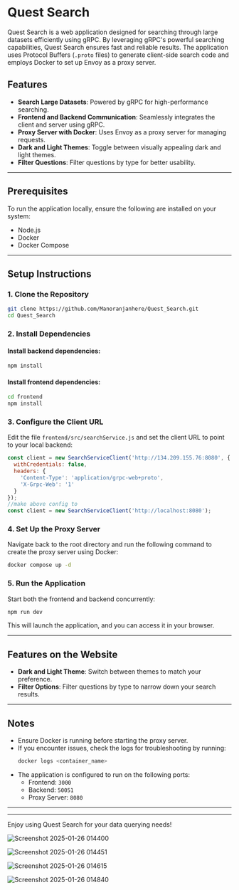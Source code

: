 # Quest Search

Quest Search is a web application designed for searching through large datasets efficiently using gRPC. By leveraging gRPC's powerful searching capabilities, Quest Search ensures fast and reliable results. The application uses Protocol Buffers (`.proto` files) to generate client-side search code and employs Docker to set up Envoy as a proxy server.

## Features

- **Search Large Datasets**: Powered by gRPC for high-performance searching.
- **Frontend and Backend Communication**: Seamlessly integrates the client and server using gRPC.
- **Proxy Server with Docker**: Uses Envoy as a proxy server for managing requests.
- **Dark and Light Themes**: Toggle between visually appealing dark and light themes.
- **Filter Questions**: Filter questions by type for better usability.

---

## Prerequisites

To run the application locally, ensure the following are installed on your system:

- Node.js
- Docker
- Docker Compose

---

## Setup Instructions

### 1. Clone the Repository

```bash
git clone https://github.com/Manoranjanhere/Quest_Search.git
cd Quest_Search
```

### 2. Install Dependencies

#### Install backend dependencies:

```bash
npm install
```

#### Install frontend dependencies:

```bash
cd frontend
npm install
```

### 3. Configure the Client URL

Edit the file `frontend/src/searchService.js` and set the client URL to point to your local backend:

```javascript
const client = new SearchServiceClient('http://134.209.155.76:8080', {
  withCredentials: false,
  headers: {
    'Content-Type': 'application/grpc-web+proto',
    'X-Grpc-Web': '1'
  }
}); 
//make above config to
const client = new SearchServiceClient('http://localhost:8080');
```

### 4. Set Up the Proxy Server

Navigate back to the root directory and run the following command to create the proxy server using Docker:

```bash
docker compose up -d
```

### 5. Run the Application

Start both the frontend and backend concurrently:

```bash
npm run dev
```

This will launch the application, and you can access it in your browser.

---

## Features on the Website

- **Dark and Light Theme**: Switch between themes to match your preference.
- **Filter Options**: Filter questions by type to narrow down your search results.

---

## Notes

- Ensure Docker is running before starting the proxy server.
- If you encounter issues, check the logs for troubleshooting by running:
  ```bash
  docker logs <container_name>
  ```
- The application is configured to run on the following ports:
  - Frontend: `3000`
  - Backend: `50051`
  - Proxy Server: `8080`

---

---

Enjoy using Quest Search for your data querying needs!

![Screenshot 2025-01-26 014400](https://github.com/user-attachments/assets/2cead501-14e1-4dcb-8b61-023c148188eb)

![Screenshot 2025-01-26 014451](https://github.com/user-attachments/assets/fe0522c7-d6c0-4515-ab63-7d3639af0c06)

![Screenshot 2025-01-26 014615](https://github.com/user-attachments/assets/08eee8a8-8cab-4f1c-97ca-46869457f05e)

![Screenshot 2025-01-26 014840](https://github.com/user-attachments/assets/f461d1e0-3d0d-46d9-878a-fa8be52db042)

